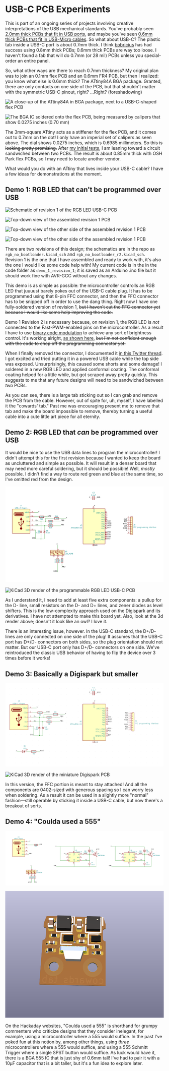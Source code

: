 # USB-C PCB Experiments

This is part of an ongoing series of projects involving creative interpretations of the USB mechanical standards. You've probably seen [2.0mm thick PCBs that fit in USB ports](http://digistump.com/products/1), and maybe you've seen [0.6mm thick PCBs that fit in USB-Micro cables](https://twitter.com/DHammarskjold/status/1285291152602796032). So what about USB-C? T​he plastic tab inside a USB-C port is about 0.7mm thick. I think [bobricius](https://hackaday.io/bobricius) has had success using 0.8mm thick PCBs; 0.6mm thick PCBs are way too loose. I haven't found a fab that will do 0.7mm (or 28 mil) PCBs unless you special-order an entire panel.​

So, what other ways are there to reach 0.7mm thickness? My original plan was to join an 0.1mm flex PCB and an 0.6mm FR4 PCB, but then I realized: you know what else is 0.6mm thick? The ATtiny84A BGA package. Granted, there are only contacts on one side of the PCB, but that shouldn't matter with the symmetric USB-C pinout, right? ...Right? (foreshadowing)

![A close-up of the ATtiny84A in BGA package, next to a USB-C-shaped flex PCB](media/bga.jpg)

![The BGA IC soldered onto the flex PCB, being measured by calipers that show 0.0275 inches (0.70 mm)](media/onthedot.jpg)

The 3mm-square ATtiny acts as a stiffener for the flex PCB, and it comes out to 0.7mm on the dot! I only have an imperial set of calipers as seen above. The dial shows 0.0275 inches, which is 0.6985 millimeters. ~~So this is looking pretty promising.~~ After [my initial tests](https://twitter.com/DHammarskjold/status/1476667605746270224), I am leaning toward a circuit sandwiched between two PCBs. The result is about 0.85mm thick with OSH Park flex PCBs, so I may need to locate another vendor.

What would you do with an ATtiny that lives inside your USB-C cable? I have a few ideas for demonstrations at the moment.

## Demo 1: RGB LED that can't be programmed over USB

![Schematic of revision 1 of the RGB LED USB-C PCB](media/demo1schematic.png)

![Top-down view of the assembled revision 1 PCB](media/demo1top.jpg)

![Top-down view of the other side of the assembled revision 1 PCB](media/demo1bottom.jpg)

![Top-down view of the other side of the assembled revision 1 PCB](media/demo1fit.jpg)

There are two revisions of this design; the schematics are in the repo as `rgb_no_bootloader.kicad_sch` and `rgb_no_bootloader_r2.kicad_sch`. Revision 1 is the one that I have assembled and ready to work with, it's also the one I would like some code help with! My current code is in the in the code folder as `demo_1_revision_1`; it is saved as an Arduino .ino file but it should work fine with AVR-GCC without any changes.

This demo is as simple as possible: the microcontroller controlls an RGB LED that juuuust barely pokes out of the USB-C cable plug. It has to be programmed using that 8-pin FFC connector, and then the FFC connector has to be snipped off in order to use the dang thing. Right now I have one fully-soldered version of revision 1, ~~but I haven't cut the FFC connector yet because I would like some help improving the code.~~

Demo 1 Revision 2 is necessary because, on revision 1, the RGB LED is *not* connected to the Fast-PWM-enabled pins on the microcontroller. As a result I have to use [binary code modulation](http://www.batsocks.co.uk/readme/art_bcm_3.htm) to achieve any sort of brightness control. It's working alright, [as shown here](https://twitter.com/DHammarskjold/status/1475741148522049536), ~~but I'm not confident enough with the code to chop off the programming connector yet.~~

When I finally removed the connector, I documented it [in this Twitter thread](https://twitter.com/DHammarskjold/status/1476667605746270224). I got excited and tried putting it in a powered USB cable while the top side was exposed. Unsurprisingly, this caused some shorts and some damage! I soldered in a new RGB LED and applied conformal coating. The conformal coating helped for a little while, but got scraped away pretty quickly. This suggests to me that any future designs will need to be sandwiched between *two* PCBs.

As you can see, there is a large tab sticking out so I can grab and remove the PCB from the cable. However, out of spite for, uh, myself, I have labelled it the "cowards' tab." Past me was encouraging present me to remove that tab and make the board impossible to remove, thereby turning a useful cable into a cute little art piece for all eternity.

## Demo 2: ~~R~~GB LED that *can* be programmed over USB

It would be nice to use the USB data lines to program the microcontroller! I didn't attempt this for the first revision because I wanted to keep the board as uncluttered and simple as possible. It will result in a denser board that may need more careful soldering, but it should be possible! Well, *mostly* possible. I didn't find a way to route red green and blue at the same time, so I've omitted red from the design.

![Schematic of the programmable RGB LED USB-C PCB](media/demo2schematic.png)

![KiCad 3D render of the programmable RGB LED USB-C PCB](media/demo2render.png)

As I understand it, I need to add at least five extra components: a pullup for the D- line, small resistors on the D- and D+ lines, and zener diodes as level shifters. This is the low-complexity approach used on the Digispark and its derivatives. I have not attempted to make this board yet. Also, look at the 3d render above; doesn't it look like an owl? I love it.

There is an interesting issue, however. In the USB-C standard, the D+/D- lines are only connected on one side of the plug! It assumes that the USB-C port has D+/D- connectors on both sides, so the plug orientation should not matter. But our USB-C port only has D+/D- connectors on one side. We've reintroduced the classic USB behavior of having to flip the device over 3 times before it works!

## Demo 3: Basically a Digispark but smaller

![Schematic of the miniature Digispark PCB](media/demo3schematic_r2.png)

![KiCad 3D render of the miniature Digispark PCB](media/demo3render.png)

In this version, the FFC portion is meant to stay attached! And all the components are 0402-sized with generous spacing so I can worry less when soldering. As a result it can be used in a slightly more "normal" fashion—still operable by sticking it inside a USB-C cable, but now there's a breakout of sorts.

## Demo 4: "Coulda used a 555"

![Schematic of the USB-C PCB using BGA 555 timers instead of a microcontroller](media/demo4schematic.png)

![KiCad 3D render of the USB-C PCB using BGA 555 timers instead of a microcontroller](media/demo4render.png)

On the Hackaday websites, "Coulda used a 555" is shorthand for grumpy commenters who criticize designs that they consider inelegant, for example, using a microcontroller where a 555 would suffice. In the past I've poked fun at this notion by, among other things, using *three* microcontrollers where a 555 would suffice, and using a 555 Schmitt Trigger where a single SPST button would suffice. As luck would have it, there is a BGA 555 IC that is just shy of 0.6mm tall! I've had to pair it with a 10μF capacitor that is a bit taller, but it's a fun idea to explore later.